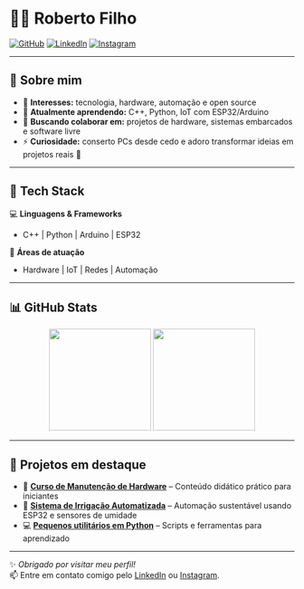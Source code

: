 # 👨‍💻 Roberto Filho  

[![GitHub](https://img.shields.io/badge/GitHub-@robertofilhosf-black?style=flat&logo=github)](https://github.com/robertofilhosf)
[![LinkedIn](https://img.shields.io/badge/LinkedIn-robertofilhosf-blue?style=flat&logo=linkedin)](https://www.linkedin.com/in/robertofilhosf)
[![Instagram](https://img.shields.io/badge/Instagram-@tecrobertofilho-pink?style=flat&logo=instagram)](https://www.instagram.com/tecrobertofilho)

---

## 👋 Sobre mim
- 👀 **Interesses:** tecnologia, hardware, automação e open source  
- 🌱 **Atualmente aprendendo:** C++, Python, IoT com ESP32/Arduino  
- 💞️ **Buscando colaborar em:** projetos de hardware, sistemas embarcados e software livre  
- ⚡ **Curiosidade:** conserto PCs desde cedo e adoro transformar ideias em projetos reais 🚀  

---

## 🚀 Tech Stack
💻 **Linguagens & Frameworks**  
- C++ | Python | Arduino | ESP32  

🔧 **Áreas de atuação**  
- Hardware | IoT | Redes | Automação  

---

## 📊 GitHub Stats  

<div align="center">
  <img src="https://github-readme-stats.vercel.app/api?username=robertofilhosf&show_icons=true&theme=tokyonight" height="180em"/>
  <img src="https://github-readme-stats.vercel.app/api/top-langs/?username=robertofilhosf&layout=compact&theme=tokyonight" height="180em"/>
</div>

---

## 🌟 Projetos em destaque
- 🔧 **[Curso de Manutenção de Hardware](#)** – Conteúdo didático prático para iniciantes  
- 🌱 **[Sistema de Irrigação Automatizada](#)** – Automação sustentável usando ESP32 e sensores de umidade  
- 💻 **[Pequenos utilitários em Python](#)** – Scripts e ferramentas para aprendizado  

---

✨ _Obrigado por visitar meu perfil!_  
📫 Entre em contato comigo pelo [LinkedIn](https://www.linkedin.com/in/robertofilhosf) ou [Instagram](https://www.instagram.com/tecrobertofilho).  
